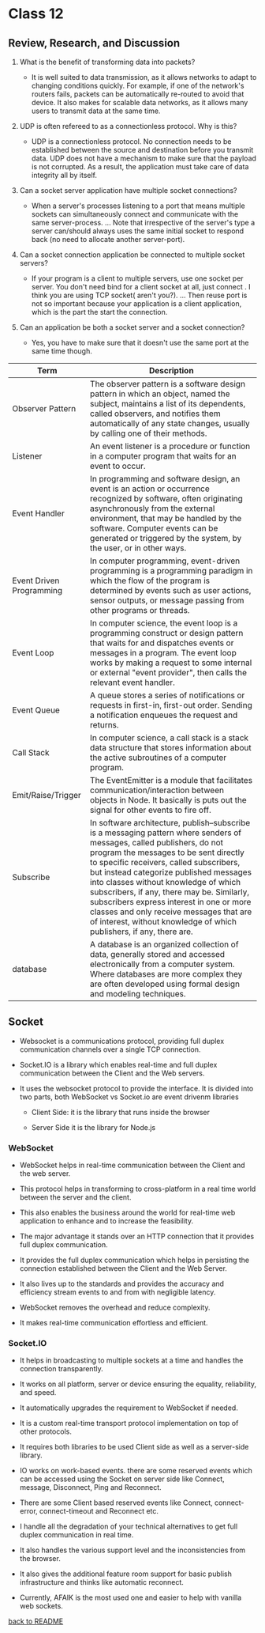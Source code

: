 # Class 12

## Review, Research, and Discussion

1. What is the benefit of transforming data into packets?

    - It is well suited to data transmission, as it allows networks to adapt to changing conditions quickly. For example, if one of the network's routers fails, packets can be automatically re-routed to avoid that device. It also makes for scalable data networks, as it allows many users to transmit data at the same time.

1. UDP is often refereed to as a connectionless protocol. Why is this?

    - UDP is a connectionless protocol. No connection needs to be established between the source and destination before you transmit data. UDP does not have a mechanism to make sure that the payload is not corrupted. As a result, the application must take care of data integrity all by itself.

1. Can a socket server application have multiple socket connections?

    - When a server's processes listening to a port that means multiple sockets can simultaneously connect and communicate with the same server-process. ... Note that irrespective of the server's type a server can/should always uses the same initial socket to respond back (no need to allocate another server-port).

1. Can a socket connection application be connected to multiple socket servers?

    - If your program is a client to multiple servers, use one socket per server. You don't need bind for a client socket at all, just connect . I think you are using TCP socket( aren't you?). ... Then reuse port is not so important because your application is a client application, which is the part the start the connection.

1. Can an application be both a socket server and a socket connection?

    - Yes, you have to make sure that it doesn't use the same port at the same time though.

| Term      | Description |
| ----------- | ----------- |
| Observer Pattern | The observer pattern is a software design pattern in which an object, named the subject, maintains a list of its dependents, called observers, and notifies them automatically of any state changes, usually by calling one of their methods. |
| Listener | An event listener is a procedure or function in a computer program that waits for an event to occur. |
| Event Handler | In programming and software design, an event is an action or occurrence recognized by software, often originating asynchronously from the external environment, that may be handled by the software. Computer events can be generated or triggered by the system, by the user, or in other ways. |
| Event Driven Programming | In computer programming, event-driven programming is a programming paradigm in which the flow of the program is determined by events such as user actions, sensor outputs, or message passing from other programs or threads. |
| Event Loop | In computer science, the event loop is a programming construct or design pattern that waits for and dispatches events or messages in a program. The event loop works by making a request to some internal or external "event provider", then calls the relevant event handler. |
| Event Queue | A queue stores a series of notifications or requests in first-in, first-out order. Sending a notification enqueues the request and returns. |
| Call Stack | In computer science, a call stack is a stack data structure that stores information about the active subroutines of a computer program. |
| Emit/Raise/Trigger | The EventEmitter is a module that facilitates communication/interaction between objects in Node. It basically is puts out the signal for other events to fire off. |
| Subscribe | In software architecture, publish–subscribe is a messaging pattern where senders of messages, called publishers, do not program the messages to be sent directly to specific receivers, called subscribers, but instead categorize published messages into classes without knowledge of which subscribers, if any, there may be. Similarly, subscribers express interest in one or more classes and only receive messages that are of interest, without knowledge of which publishers, if any, there are. |
| database | A database is an organized collection of data, generally stored and accessed electronically from a computer system. Where databases are more complex they are often developed using formal design and modeling techniques. |

## Socket

- Websocket is a communications protocol, providing full duplex communication channels over a single TCP connection.

- Socket.IO is a library which enables real-time and full duplex communication between the Client and the Web servers.

- It uses the websocket protocol to provide the interface. It is divided into two parts, both WebSocket vs Socket.io are event drivenm libraries

  - Client Side: it is the library that runs inside the browser

  - Server Side it is the library for Node.js

### WebSocket

- WebSocket helps in real-time communication between the Client and the web server.

- This protocol helps in transforming to cross-platform in a real time world between the server and the client.

- This also enables the business around the world for real-time web application to enhance and to increase the feasibility.

- The major advantage it stands over an HTTP connection that it provides full duplex communication.

- It provides the full duplex communication which helps in persisting the connection established between the Client and the Web Server.

- It also lives up to the standards and provides the accuracy and efficiency stream events to and from with negligible latency.

- WebSocket removes the overhead and reduce complexity.

- It makes real-time communication effortless and efficient.

### Socket.IO

- It helps in broadcasting to multiple sockets at a time and handles the connection transparently.

- It works on all platform, server or device ensuring the equality, reliability, and speed.

- It automatically upgrades the requirement to WebSocket if needed.

- It is a custom real-time transport protocol implementation on top of other protocols.

- It requires both libraries to be used Client side as well as a server-side library.

- IO works on work-based events. there are some reserved events which can be accessed using the Socket on server side like Connect, message, Disconnect, Ping and Reconnect.

- There are some Client based reserved events like Connect, connect- error, connect-timeout and Reconnect etc.

- I handle all the degradation of your technical alternatives to get full duplex communication in real time.

- It also handles the various support level and the inconsistencies from the browser.

- It also gives the additional feature room support for basic publish infrastructure and thinks like automatic reconnect.

- Currently, AFAIK is the most used one and easier to help with vanilla web sockets.

[back to README](../README.md)
